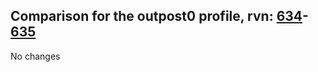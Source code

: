 ## Comparison for the outpost0 profile, rvn: [634](https://github.com/PRO100KatYT/FortniteProfileRevisions/tree/main/profiles/outpost0/634%20outpost0.json)-[635](https://github.com/PRO100KatYT/FortniteProfileRevisions/tree/main/profiles/outpost0/635%20outpost0.json)

No changes
